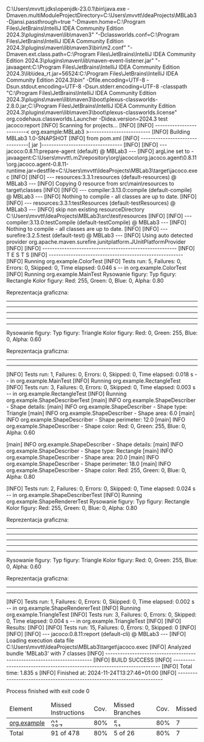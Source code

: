 C:\Users\mvvtt\.jdks\openjdk-23.0.1\bin\java.exe -Dmaven.multiModuleProjectDirectory=C:\Users\mvvtt\IdeaProjects\MBLab3 -Djansi.passthrough=true "-Dmaven.home=C:\Program Files\JetBrains\IntelliJ IDEA Community Edition 2024.3\plugins\maven\lib\maven3" "-Dclassworlds.conf=C:\Program Files\JetBrains\IntelliJ IDEA Community Edition 2024.3\plugins\maven\lib\maven3\bin\m2.conf" "-Dmaven.ext.class.path=C:\Program Files\JetBrains\IntelliJ IDEA Community Edition 2024.3\plugins\maven\lib\maven-event-listener.jar" "-javaagent:C:\Program Files\JetBrains\IntelliJ IDEA Community Edition 2024.3\lib\idea_rt.jar=56524:C:\Program Files\JetBrains\IntelliJ IDEA Community Edition 2024.3\bin" -Dfile.encoding=UTF-8 -Dsun.stdout.encoding=UTF-8 -Dsun.stderr.encoding=UTF-8 -classpath "C:\Program Files\JetBrains\IntelliJ IDEA Community Edition 2024.3\plugins\maven\lib\maven3\boot\plexus-classworlds-2.8.0.jar;C:\Program Files\JetBrains\IntelliJ IDEA Community Edition 2024.3\plugins\maven\lib\maven3\boot\plexus-classworlds.license" org.codehaus.classworlds.Launcher -Didea.version=2024.3 test jacoco:report
[INFO] Scanning for projects...
[INFO]
[INFO] -------------------------< org.example:MBLab3 >-------------------------
[INFO] Building MBLab3 1.0-SNAPSHOT
[INFO]   from pom.xml
[INFO] --------------------------------[ jar ]---------------------------------
[INFO]
[INFO] --- jacoco:0.8.11:prepare-agent (default) @ MBLab3 ---
[INFO] argLine set to -javaagent:C:\\Users\\mvvtt\\.m2\\repository\\org\\jacoco\\org.jacoco.agent\\0.8.11\\org.jacoco.agent-0.8.11-runtime.jar=destfile=C:\\Users\\mvvtt\\IdeaProjects\\MBLab3\\target\\jacoco.exec
[INFO]
[INFO] --- resources:3.3.1:resources (default-resources) @ MBLab3 ---
[INFO] Copying 0 resource from src\main\resources to target\classes
[INFO]
[INFO] --- compiler:3.13.0:compile (default-compile) @ MBLab3 ---
[INFO] Nothing to compile - all classes are up to date.
[INFO]
[INFO] --- resources:3.3.1:testResources (default-testResources) @ MBLab3 ---
[INFO] skip non existing resourceDirectory C:\Users\mvvtt\IdeaProjects\MBLab3\src\test\resources
[INFO]
[INFO] --- compiler:3.13.0:testCompile (default-testCompile) @ MBLab3 ---
[INFO] Nothing to compile - all classes are up to date.
[INFO]
[INFO] --- surefire:3.2.5:test (default-test) @ MBLab3 ---
[INFO] Using auto detected provider org.apache.maven.surefire.junitplatform.JUnitPlatformProvider
[INFO]
[INFO] -------------------------------------------------------
[INFO]  T E S T S
[INFO] -------------------------------------------------------
[INFO] Running org.example.ColorTest
[INFO] Tests run: 5, Failures: 0, Errors: 0, Skipped: 0, Time elapsed: 0.046 s -- in org.example.ColorTest
[INFO] Running org.example.MainTest
Rysowanie figury:
Typ figury: Rectangle
Kolor figury: Red: 255, Green: 0, Blue: 0, Alpha: 0.80

Reprezentacja graficzna:
* * * * 
* * * * 
* * * * 
* * * * 
* * * * 


Rysowanie figury:
Typ figury: Triangle
Kolor figury: Red: 0, Green: 255, Blue: 0, Alpha: 0.60

Reprezentacja graficzna:
 * * * 
* * * * * 


[INFO] Tests run: 1, Failures: 0, Errors: 0, Skipped: 0, Time elapsed: 0.018 s -- in org.example.MainTest
[INFO] Running org.example.RectangleTest
[INFO] Tests run: 3, Failures: 0, Errors: 0, Skipped: 0, Time elapsed: 0.003 s -- in org.example.RectangleTest
[INFO] Running org.example.ShapeDescriberTest
[main] INFO org.example.ShapeDescriber - Shape details:
[main] INFO org.example.ShapeDescriber - Shape type: Triangle
[main] INFO org.example.ShapeDescriber - Shape area: 6.0
[main] INFO org.example.ShapeDescriber - Shape perimeter: 12.0
[main] INFO org.example.ShapeDescriber - Shape color: Red: 0, Green: 255, Blue: 0, Alpha: 0.60

[main] INFO org.example.ShapeDescriber - Shape details:
[main] INFO org.example.ShapeDescriber - Shape type: Rectangle
[main] INFO org.example.ShapeDescriber - Shape area: 20.0
[main] INFO org.example.ShapeDescriber - Shape perimeter: 18.0
[main] INFO org.example.ShapeDescriber - Shape color: Red: 255, Green: 0, Blue: 0, Alpha: 0.80

[INFO] Tests run: 2, Failures: 0, Errors: 0, Skipped: 0, Time elapsed: 0.024 s -- in org.example.ShapeDescriberTest
[INFO] Running org.example.ShapeRendererTest
Rysowanie figury:
Typ figury: Rectangle
Kolor figury: Red: 255, Green: 0, Blue: 0, Alpha: 0.80

Reprezentacja graficzna:
* * * * 
* * * * 
* * * * 
* * * * 
* * * * 


Rysowanie figury:
Typ figury: Triangle
Kolor figury: Red: 0, Green: 255, Blue: 0, Alpha: 0.60

Reprezentacja graficzna:
 * * * 
* * * * * 


[INFO] Tests run: 1, Failures: 0, Errors: 0, Skipped: 0, Time elapsed: 0.002 s -- in org.example.ShapeRendererTest
[INFO] Running org.example.TriangleTest
[INFO] Tests run: 3, Failures: 0, Errors: 0, Skipped: 0, Time elapsed: 0.004 s -- in org.example.TriangleTest
[INFO]
[INFO] Results:
[INFO]
[INFO] Tests run: 15, Failures: 0, Errors: 0, Skipped: 0
[INFO]
[INFO]
[INFO] --- jacoco:0.8.11:report (default-cli) @ MBLab3 ---
[INFO] Loading execution data file C:\Users\mvvtt\IdeaProjects\MBLab3\target\jacoco.exec
[INFO] Analyzed bundle 'MBLab3' with 7 classes
[INFO] ------------------------------------------------------------------------
[INFO] BUILD SUCCESS
[INFO] ------------------------------------------------------------------------
[INFO] Total time:  1.835 s
[INFO] Finished at: 2024-11-24T13:27:46+01:00
[INFO] ------------------------------------------------------------------------

Process finished with exit code 0

<table class="coverage" cellspacing="0" id="coveragetable">
  <thead>
    <tr>
      <td class="sortable" id="a" onclick="toggleSort(this)">Element</td>
      <td class="down sortable bar" id="b" onclick="toggleSort(this)">Missed Instructions</td>
      <td class="sortable ctr2" id="c" onclick="toggleSort(this)">Cov.</td>
      <td class="sortable bar" id="d" onclick="toggleSort(this)">Missed Branches</td>
      <td class="sortable ctr2" id="e" onclick="toggleSort(this)">Cov.</td>
      <td class="sortable ctr1" id="f" onclick="toggleSort(this)">Missed</td>
      <td class="sortable ctr2" id="g" onclick="toggleSort(this)">Cxty</td>
      <td class="sortable ctr1" id="h" onclick="toggleSort(this)">Missed</td>
      <td class="sortable ctr2" id="i" onclick="toggleSort(this)">Lines</td>
      <td class="sortable ctr1" id="j" onclick="toggleSort(this)">Missed</td>
      <td class="sortable ctr2" id="k" onclick="toggleSort(this)">Methods</td>
      <td class="sortable ctr1" id="l" onclick="toggleSort(this)">Missed</td>
      <td class="sortable ctr2" id="m" onclick="toggleSort(this)">Classes</td>
    </tr>
  </thead>
  <tfoot>
    <tr>
      <td>Total</td>
      <td class="bar">91 of 478</td>
      <td class="ctr2">80%</td>
      <td class="bar">5 of 26</td>
      <td class="ctr2">80%</td>
      <td class="ctr1">7</td>
      <td class="ctr2">36</td>
      <td class="ctr1">19</td>
      <td class="ctr2">93</td>
      <td class="ctr1">2</td>
      <td class="ctr2">23</td>
      <td class="ctr1">1</td>
      <td class="ctr2">7</td>
    </tr>
  </tfoot>
  <tbody>
    <tr>
      <td id="a0"><a href="" class="el_package">org.example</a></td>
      <td class="bar" id="b0">
        <img src="" width="22" height="10" title="91" alt="91">
        <img src="" width="97" height="10" title="387" alt="387">
      </td>
      <td class="ctr2" id="c0">80%</td>
      <td class="bar" id="d0">
        <img src="" width="23" height="10" title="5" alt="5">
        <img src="" width="96" height="10" title="21" alt="21">
      </td>
      <td class="ctr2" id="e0">80%</td>
      <td class="ctr1" id="f0">7</td>
      <td class="ctr2" id="g0">36</td>
      <td class="ctr1" id="h0">19</td>
      <td class="ctr2" id="i0">93</td>
      <td class="ctr1" id="j0">2</td>
      <td class="ctr2" id="k0">23</td>
      <td class="ctr1" id="l0">1</td>
      <td class="ctr2" id="m0">7</td>
    </tr>
  </tbody>
</table>
